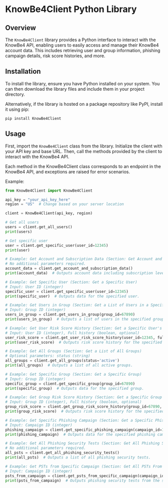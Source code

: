 # KnowBe4Client Python Library

## Overview
The `KnowBe4Client` library provides a Python interface to interact with the KnowBe4 API, enabling users to easily access and manage their KnowBe4 account data. This includes retrieving user and group information, phishing campaign details, risk score histories, and more.

## Installation
To install the library, ensure you have Python installed on your system. You can then download the library files and include them in your project directory.

Alternatively, if the library is hosted on a package repository like PyPI, install it using pip:

`pip install KnowBe4Client`


## Usage
First, import the `KnowBe4Client` class from the library. Initialize the client with your API key and base URL. Then, call the methods provided by the client to interact with the KnowBe4 API.

Each method in the KnowBe4Client class corresponds to an endpoint in the KnowBe4 API, and exceptions are raised for error scenarios.

Example:
```python
from KnowBe4Client import KnowBe4Client

api_key = "your_api_key_here"
region = "US"  # Change based on your server location

client = KnowBe4Client(api_key, region)

# Get all users
users = client.get_all_users()
print(users)

# Get specific user
user = client.get_specific_user(user_id=12345)
print(user)

# Example: Get Account and Subscription Data (Section: Get Account and Subscription Data)
# No additional parameters required.
account_data = client.get_account_and_subscription_data()
print(account_data)  # Outputs account data including subscription level, number of seats, risk score history, etc.

# Example: Get Specific User (Section: Get a Specific User)
# Input: User ID (integer)
specific_user = client.get_specific_user(user_id=12345)
print(specific_user)  # Outputs data for the specified user.

# Example: Get Users in Group (Section: Get a List of Users in a Specific Group)
# Input: Group ID (integer)
users_in_group = client.get_users_in_group(group_id=67890)
print(users_in_group)  # Outputs a list of users in the specified group.

# Example: Get User Risk Score History (Section: Get a Specific User's Risk Score History)
# Input: User ID (integer), Full history (boolean, optional)
user_risk_score = client.get_user_risk_score_history(user_id=12345, full=True)
print(user_risk_score)  # Outputs risk score history for the specified user.

# Example: Get All Groups (Section: Get a List of All Groups)
# Optional parameters: status (string)
all_groups = client.get_all_groups(status='active')
print(all_groups)  # Outputs a list of all active groups.

# Example: Get Specific Group (Section: Get a Specific Group)
# Input: Group ID (integer)
specific_group = client.get_specific_group(group_id=67890)
print(specific_group)  # Outputs data for the specified group.

# Example: Get Group Risk Score History (Section: Get a Specific Group's Risk Score History)
# Input: Group ID (integer), Full history (boolean, optional)
group_risk_score = client.get_group_risk_score_history(group_id=67890, full=True)
print(group_risk_score)  # Outputs risk score history for the specified group.

# Example: Get Specific Phishing Campaign (Section: Get a Specific Phishing Campaign)
# Input: Campaign ID (integer)
phishing_campaign = client.get_specific_phishing_campaign(campaign_id=123)
print(phishing_campaign)  # Outputs data for the specified phishing campaign.

# Example: Get All Phishing Security Tests (Section: Get All Phishing Security Tests)
# No additional parameters required.
all_psts = client.get_all_phishing_security_tests()
print(all_psts)  # Outputs a list of all phishing security tests.

# Example: Get PSTs from Specific Campaign (Section: Get All PSTs From a Specific Campaign)
# Input: Campaign ID (integer)
psts_from_campaign = client.get_psts_from_specific_campaign(campaign_id=123)
print(psts_from_campaign)  # Outputs phishing security tests from the specified campaign.

```


